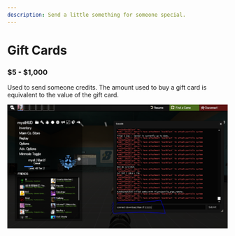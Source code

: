 ```yaml
---
description: Send a little something for someone special.
---
```


# Gift Cards

### $5 - $1,000

Used to send someone credits. The amount used to buy a gift card is equivalent to the value of the gift card.

![Item Image](../../../.gitbook/assets/image%20%286%29.png)

